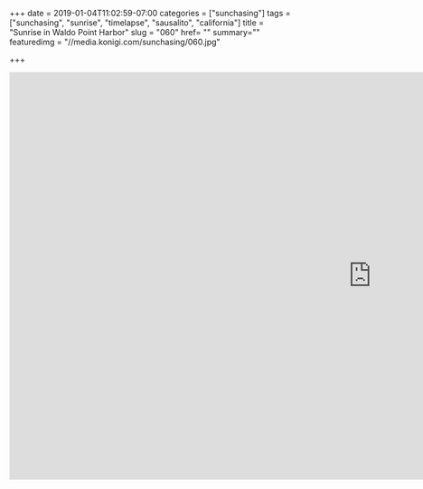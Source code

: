 +++
date = 2019-01-04T11:02:59-07:00
categories = ["sunchasing"]
tags = ["sunchasing", "sunrise", "timelapse", "sausalito", "california"]
title = "Sunrise in Waldo Point Harbor"
slug = "060"
href= ""
summary=""
featuredimg = "//media.konigi.com/sunchasing/060.jpg"

+++

<div class="video">
<iframe width="1280" height="720" src="https://www.youtube.com/embed/G929-CCRQF0?rel=0" frameborder="0" allow="accelerometer; autoplay; encrypted-media; gyroscope; picture-in-picture" allowfullscreen></iframe>
</div>
